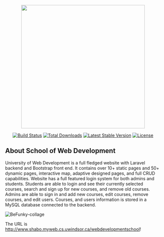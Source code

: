 <p align="center"><a href="https://laravel.com" target="_blank"><img src="https://raw.githubusercontent.com/laravel/art/master/logo-lockup/5%20SVG/2%20CMYK/1%20Full%20Color/laravel-logolockup-cmyk-red.svg" width="400"></a></p>

<p align="center">
<a href="https://travis-ci.org/laravel/framework"><img src="https://travis-ci.org/laravel/framework.svg" alt="Build Status"></a>
<a href="https://packagist.org/packages/laravel/framework"><img src="https://poser.pugx.org/laravel/framework/d/total.svg" alt="Total Downloads"></a>
<a href="https://packagist.org/packages/laravel/framework"><img src="https://poser.pugx.org/laravel/framework/v/stable.svg" alt="Latest Stable Version"></a>
<a href="https://packagist.org/packages/laravel/framework"><img src="https://poser.pugx.org/laravel/framework/license.svg" alt="License"></a>
</p>

## About School of Web Development
University of Web Development is a full fledged website with Laravel backend and Bootstrap front end. It contains over 10+ static pages and 50+ dynamic pages, interactive map, adaptive designed pages, and full CRUD capabilities. Website has a full featured login system for both admins and students. Students are able to login and see their currently selected courses, search and sign up for new courses, and remove old courses. Admins are able to sign in and add new courses, edit courses, remove courses, and edit users. Courses, and users information is stored in a MySQL database connected to the backend.



![BeFunky-collage](https://user-images.githubusercontent.com/69056983/169407597-4df6f505-057c-4428-a147-c7566f1517c0.png)


The URL is http://www.shabo.myweb.cs.uwindsor.ca/webdevelopmentschool!


